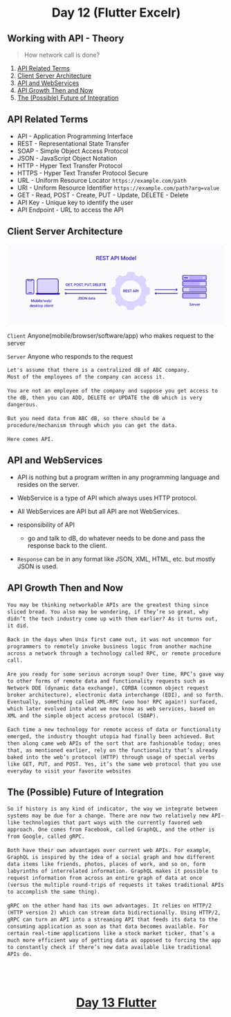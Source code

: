 <h1 align="center"> Day 12 (Flutter Excelr)</h1>

## Working with API - Theory
> How network call is done?

1. [API Related Terms](#api-related-terms)
2. [Client Server Architecture](#client-server-architecture)
3. [API and WebServices](#api-and-webservices)
4. [API Growth Then and Now](#api-growth-then-and-now)
5. [The (Possible) Future of Integration](#the-possible-future-of-integration)


## API Related Terms

- API - Application Programming Interface
- REST - Representational State Transfer
- SOAP - Simple Object Access Protocol
- JSON - JavaScript Object Notation
- HTTP - Hyper Text Transfer Protocol
- HTTPS - Hyper Text Transfer Protocol Secure
- URL - Uniform Resource Locator    `https://example.com/path`
- URI - Uniform Resource Identifier `https://example.com/path?arg=value`
- GET - Read, POST - Create, PUT - Update, DELETE - Delete
- API Key - Unique key to identify the user
- API Endpoint - URL to access the API


## Client Server Architecture


<img src="../Images/restApi.png" alt="clent server">

`Client` Anyone(mobile/browser/software/app) who makes request to the server 

`Server` Anyone who responds to the request


```
Let's assume that there is a centralized dB of ABC company. 
Most of the employees of the company can access it.

You are not an employee of the company and suppose you get access to the dB, then you can ADD, DELETE or UPDATE the dB which is very dangerous.

But you need data from ABC dB, so there should be a procedure/mechanism through which you can get the data.

Here comes API.

```
## API and WebServices

- API is nothing but a program written in any programming language and resides on the server.

- WebService is a type of API which always uses HTTP protocol.

- All WebServices are API but all API are not WebServices.

- responsibility of API

    - go and talk to dB, do whatever needs to be done and pass the response back to the client.
- `Response` can be in any format like JSON, XML, HTML, etc. but mostly JSON is used.


## API Growth Then and Now

    You may be thinking networkable APIs are the greatest thing since sliced bread. You also may be wondering, if they’re so great, why didn’t the tech industry come up with them earlier? As it turns out, it did.

    Back in the days when Unix first came out, it was not uncommon for programmers to remotely invoke business logic from another machine across a network through a technology called RPC, or remote procedure call.

    Are you ready for some serious acronym soup? Over time, RPC’s gave way to other forms of remote data and functionality requests such as Network DDE (dynamic data exchange), CORBA (common object request broker architecture), electronic data interchange (EDI), and so forth. Eventually, something called XML-RPC (woo hoo! RPC again!) surfaced, which later evolved into what we now know as web services, based on XML and the simple object access protocol (SOAP).

    Each time a new technology for remote access of data or functionality emerged, the industry thought utopia had finally been achieved. But then along came web APIs of the sort that are fashionable today; ones that, as mentioned earlier, rely on the functionality that’s already baked into the web’s protocol (HTTP) through usage of special verbs like GET, PUT, and POST. Yes, it’s the same web protocol that you use everyday to visit your favorite websites

## The (Possible) Future of Integration

    So if history is any kind of indicator, the way we integrate between systems may be due for a change. There are now two relatively new API-like technologies that part ways with the currently favored web approach. One comes from Facebook, called GraphQL, and the other is from Google, called gRPC.

    Both have their own advantages over current web APIs. For example, GraphQL is inspired by the idea of a social graph and how different data items like friends, photos, places of work, and so on, form labyrinths of interrelated information. GraphQL makes it possible to request information from across an entire graph of data at once (versus the multiple round-trips of requests it takes traditional APIs to accomplish the same thing).

    gRPC on the other hand has its own advantages. It relies on HTTP/2 (HTTP version 2) which can stream data bidirectionally. Using HTTP/2, gRPC can turn an API into a streaming API that feeds its data to the consuming application as soon as that data becomes available. For certain real-time applications like a stock market ticker, that’s a much more efficient way of getting data as opposed to forcing the app to constantly check if there’s new data available like traditional APIs do.

<br><br>
<h1 align="center"> <a href="/Notes/day13.md">Day 13 Flutter</a></h1>